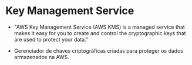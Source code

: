 # Key Management Service

- "AWS Key Management Service (AWS KMS) is a managed service that makes it easy for you to create and control the cryptographic keys that are used to protect your data."

- Gerenciador de chaves criptográficas criadas para proteger os dados armazenados na AWS.